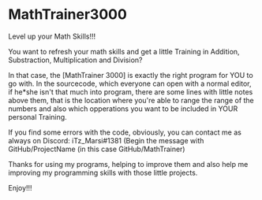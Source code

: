# MathTrainer3000
Level up your Math Skills!!!

You want to refresh your math skills and get a little Training in Addition, Substraction, Multiplication and Division?

In that case, the [MathTrainer 3000] is exactly the right program for YOU to go with. In the sourcecode, which everyone can open with a normal editor, if he*she isn't that much into program, there are some lines with little notes above them, that is the location where you're able to range the range of the numbers and also which opperations you want to be included in YOUR personal Training.

If you find some errors with the code, obviously, you can contact me as always on Discord: iTz_Marsi#1381 (Begin the message with GitHub/ProjectName (in this case GitHub/MathTrainer)

Thanks for using my programs, helping to improve them and also help me improving my programming skills with those little projects.

Enjoy!!!
